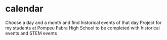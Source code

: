 # calendar
Choose a day and a month and find historical events of that day
Project for my students at Pompeu Fabra High School to be completed with historical events and STEM events
